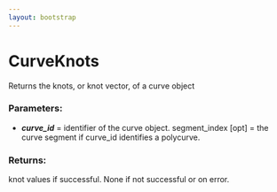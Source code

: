 ```yaml
---
layout: bootstrap
---
```


# CurveKnots

Returns the knots, or knot vector, of a curve object
          

### Parameters:

- ***curve_id*** = identifier of the curve object.
segment_index [opt] = the curve segment if curve_id identifies a polycurve.
        

### Returns:


knot values if successful.
None if not successful or on error.
        


